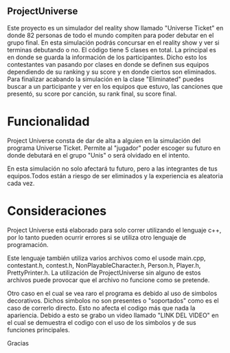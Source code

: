 ## ProjectUniverse
Este proyecto es un simulador del reality show llamado "Universe Ticket" en donde 82 personas de todo el mundo compiten para poder debutar en el grupo final. En esta simulación podrás concursar en el reality show y ver si terminas debutando o no. El código tiene 5 clases en total. La principal es en donde se guarda la información de los participantes. Dicho esto los contestantes van pasando por clases en donde se definen sus equipos dependiendo de su ranking y su score y en donde ciertos son eliminados. Para finalizar acabando la simulación en la clase "Eliminated" puedes buscar a un participante y ver en los equipos que estuvo, las canciones que presentó, su score por canción, su rank final, su score final.

# Funcionalidad
Project Universe consta de dar de alta a alguien en la simulación del programa Universe Ticket. Permite al "jugador" poder escoger su futuro en donde debutará en el grupo "Unis" o será olvidado en el intento. 

En esta simulación no solo afectará tu futuro, pero a las integrantes de tus equipos.Todos están a riesgo de ser eliminados y la experiencia es aleatoria cada vez.

# Consideraciones
Project Universe está elaborado para solo correr utilizando el lenguaje c++, por lo tanto pueden ocurrir errores si se utiliza otro lenguaje de programación. 

Este lenguaje también utiliza varios archivos como el usode main.cpp, contestant.h, contest.h, NonPlayableCharacter.h, Person.h, Player.h, PrettyPrinter.h. La utilización de ProjectUniverse sin alguno de estos archivos puede provocar que el archivo no funcione como se pretende. 

Otro caso en el cual se vea raro el programa es debido al uso de simbolos decorativos. Dichos simbolos no son presentes o "soportados" como es el caso de correrlo directo. Esto no afecta el codigo más que nada la apariencia. Debido a esto se grabo un video llamado "LINK DEL VIDEO" en el cual se demuestra el codigo con el uso de los simbolos y de sus funciones principales.

Gracias

